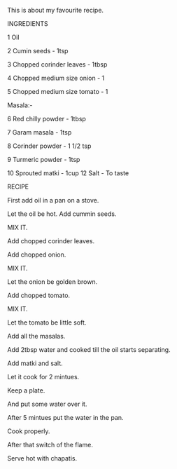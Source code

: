 This is about my favourite recipe.

INGREDIENTS

1 Oil

2 Cumin seeds - 1tsp

3 Chopped corinder leaves - 1tbsp

4 Chopped medium size onion - 1

5 Chopped medium size tomato - 1

Masala:-

6 Red chilly powder - 1tbsp

7 Garam masala - 1tsp

8 Corinder powder - 1 1/2 tsp

9 Turmeric powder - 1tsp

10 Sprouted matki - 1cup 12 Salt - To taste

RECIPE

First add oil in a pan on a stove.

Let the oil be hot. Add cummin seeds.

MIX IT.

Add chopped corinder leaves.

Add chopped onion.

MIX IT.

Let the onion be golden brown.

Add chopped tomato.

MIX IT.

Let the tomato be little soft.

Add all the masalas.

Add 2tbsp water and cooked till the oil starts separating.

Add matki and salt.

Let it cook for 2 mintues.

Keep a plate.

And put some water over it.

After 5 mintues put the water in the pan.

Cook properly.

After that switch of the flame.

Serve hot with chapatis.
